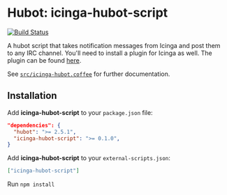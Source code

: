 # Hubot: icinga-hubot-script
[![Build Status](https://travis-ci.org/JoergFiedler/icinga-hubot.png?branch=master)](https://travis-ci.org/JoergFiedler/icinga-hubot)

A hubot script that takes notification messages from Icinga and post them to any IRC channel. You'll need
to install a plugin for Icinga as well. The plugin can be found [here](https://github.com/ImmobilienScout24/icinga-hubot-plugin).

See [`src/icinga-hubot.coffee`](src/icinga-hubot.coffee) for further documentation.

## Installation

Add **icinga-hubot-script** to your `package.json` file:

```json
"dependencies": {
  "hubot": ">= 2.5.1",
  "icinga-hubot-script": ">= 0.1.0",
}
```

Add **icinga-hubot-script** to your `external-scripts.json`:

```json
["icinga-hubot-script"]
```

Run `npm install`
